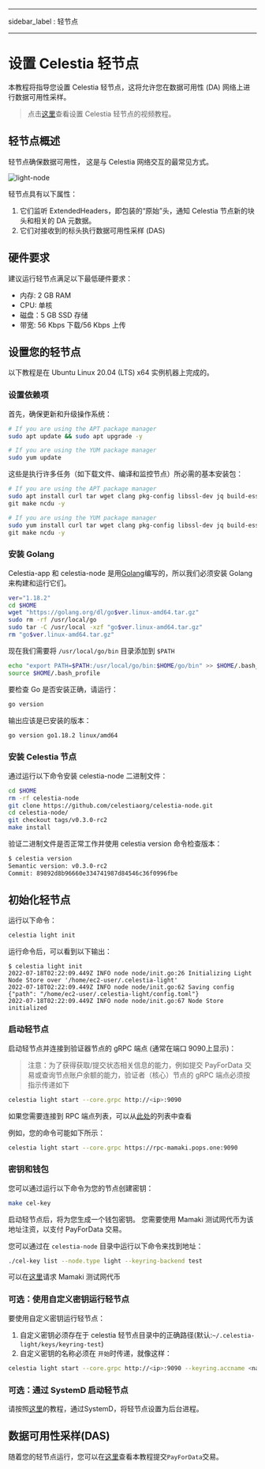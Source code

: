 - - -
sidebar_label : 轻节点
- - -

# 设置 Celestia 轻节点

本教程将指导您设置 Celestia 轻节点，这将允许您在数据可用性 (DA) 网络上进行数据可用性采样。

> 点击[这里](../developers/light-node-video.md)查看设置 Celestia 轻节点的视频教程。

## 轻节点概述

轻节点确保数据可用性， 这是与 Celestia 网络交互的最常见方式。

![light-node](/img/nodes/LightNodes.png)

轻节点具有以下属性：

1. 它们监听 ExtendedHeaders，即包装的“原始”头，通知 Celestia 节点新的块头和相关的 DA 元数据。
2. 它们对接收到的标头执行数据可用性采样 (DAS)

## 硬件要求

建议运行轻节点满足以下最低硬件要求：

* 内存: 2 GB RAM
* CPU: 单核
* 磁盘：5 GB SSD 存储
* 带宽: 56 Kbps 下载/56 Kbps 上传

## 设置您的轻节点

以下教程是在 Ubuntu Linux 20.04 (LTS) x64 实例机器上完成的。

### 设置依赖项

首先，确保更新和升级操作系统：

```sh
# If you are using the APT package manager
sudo apt update && sudo apt upgrade -y

# If you are using the YUM package manager
sudo yum update
```

这些是执行许多任务（如下载文件、编译和监控节点）所必需的基本安装包：

```sh
# If you are using the APT package manager
sudo apt install curl tar wget clang pkg-config libssl-dev jq build-essential \
git make ncdu -y

# If you are using the YUM package manager
sudo yum install curl tar wget clang pkg-config libssl-dev jq build-essential \
git make ncdu -y
```

### 安装 Golang

Celestia-app 和 celestia-node 是用[Golang](https://go.dev/)编写的，所以我们必须安装 Golang 来构建和运行它们。

```sh
ver="1.18.2"
cd $HOME
wget "https://golang.org/dl/go$ver.linux-amd64.tar.gz"
sudo rm -rf /usr/local/go
sudo tar -C /usr/local -xzf "go$ver.linux-amd64.tar.gz"
rm "go$ver.linux-amd64.tar.gz"
```

现在我们需要将 `/usr/local/go/bin` 目录添加到 `$PATH`

```sh
echo "export PATH=$PATH:/usr/local/go/bin:$HOME/go/bin" >> $HOME/.bash_profile
source $HOME/.bash_profile
```

要检查 Go 是否安装正确，请运行：

```sh
go version
```

输出应该是已安装的版本：

```sh
go version go1.18.2 linux/amd64
```

### 安装 Celestia 节点

通过运行以下命令安装 celestia-node 二进制文件：

```sh
cd $HOME
rm -rf celestia-node
git clone https://github.com/celestiaorg/celestia-node.git
cd celestia-node/
git checkout tags/v0.3.0-rc2
make install
```

验证二进制文件是否正常工作并使用 celestia version 命令检查版本：

```sh
$ celestia version
Semantic version: v0.3.0-rc2
Commit: 89892d8b96660e334741987d84546c36f0996fbe
```

## 初始化轻节点

运行以下命令：

```sh
celestia light init
```

运行命令后，可以看到以下输出：

<!-- markdownlint-disable MD013 -->
```output
$ celestia light init
2022-07-18T02:22:09.449Z INFO node node/init.go:26 Initializing Light Node Store over '/home/ec2-user/.celestia-light'
2022-07-18T02:22:09.449Z INFO node node/init.go:62 Saving config {"path": "/home/ec2-user/.celestia-light/config.toml"}
2022-07-18T02:22:09.449Z INFO node node/init.go:67 Node Store initialized
```
<!-- markdownlint-enable MD013 -->

### 启动轻节点

启动轻节点并连接到验证器节点的 gRPC 端点 (通常在端口 9090上显示)：

> 注意：为了获得获取/提交状态相关信息的能力，例如提交 PayForData 交易或查询节点账户余额的能力，验证者（核心）节点的 gRPC 端点必须按指示传递如下

```sh
celestia light start --core.grpc http://<ip>:9090
```

如果您需要连接到 RPC 端点列表，可以从[此处](./mamaki-testnet.md#rpc-endpoints)的列表中查看

例如，您的命令可能如下所示：

```sh
celestia light start --core.grpc https://rpc-mamaki.pops.one:9090
```

### 密钥和钱包

您可以通过运行以下命令为您的节点创建密钥：

```sh
make cel-key
```

启动轻节点后，将为您生成一个钱包密钥。 您需要使用 Mamaki 测试网代币为该地址注资，以支付 PayForData 交易。

您可以通过在 `celestia-node` 目录中运行以下命令来找到地址：

```sh
./cel-key list --node.type light --keyring-backend test
```

可以在[这里](./mamaki-testnet.md#mamaki-testnet-faucet)请求 Mamaki 测试网代币

### 可选：使用自定义密钥运行轻节点

要使用自定义密钥运行轻节点：

1. 自定义密钥必须存在于 celestia 轻节点目录中的正确路径(默认:`~/.celestia-light/keys/keyring-test`)
2. 自定义密钥的名称必须在 `开始`时传递，就像这样：

```sh
celestia light start --core.grpc http://<ip>:9090 --keyring.accname <name_of_custom_key>
```

### 可选：通过 SystemD 启动轻节点

请按照[这里](./systemd.md#celestia-light-node)的教程，通过SystemD，将轻节点设置为后台进程。

## 数据可用性采样(DAS)

随着您的轻节点运行，您可以在[这里](../developers/node-tutorial.md)查看本教程提交`PayForData`交易。

